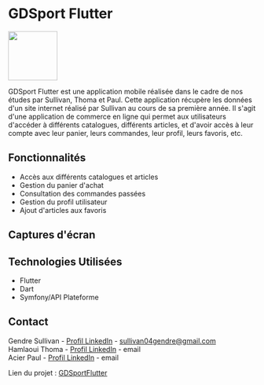 # GDSport Flutter

<img src="https://github.com/SullivanGDR/GDSportFlutter/assets/122103312/d868287d-d059-49f2-9965-ac632db53d4a" width="100" height="100">

GDSport Flutter est une application mobile réalisée dans le cadre de nos études par Sullivan, Thoma et Paul. Cette application récupère les données d'un site internet réalisé par Sullivan au cours de sa première année. Il s'agit d'une application de commerce en ligne qui permet aux utilisateurs d'accéder à différents catalogues, différents articles, et d'avoir accès à leur compte avec leur panier, leurs commandes, leur profil, leurs favoris, etc.

## Fonctionnalités

- Accès aux différents catalogues et articles
- Gestion du panier d'achat
- Consultation des commandes passées
- Gestion du profil utilisateur
- Ajout d'articles aux favoris

## Captures d'écran



## Technologies Utilisées

- Flutter
- Dart
- Symfony/API Plateforme

## Contact

Gendre Sullivan - [Profil LinkedIn](https://www.linkedin.com/in/sullivan-gendre-a0a209271/) - sullivan04gendre@gmail.com  
Hamlaoui Thoma - [Profil LinkedIn](https://www.linkedin.com/in/thoma-hamlaoui/) - email  
Acier Paul - [Profil LinkedIn](https://www.linkedin.com/in/paul-acier-43a783276/) - email  
  
Lien du projet : [GDSportFlutter](https://github.com/SullivanGDR/GDSportFlutter/)
